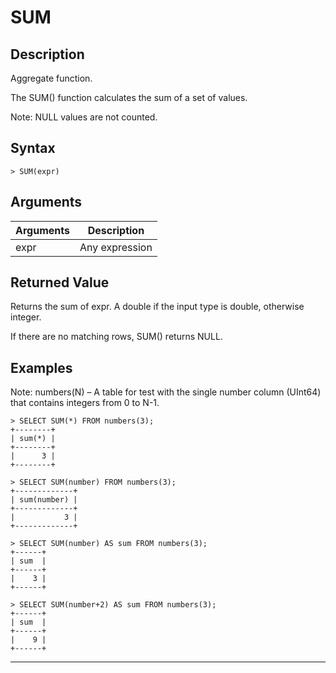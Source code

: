 # **SUM**

## **Description**

Aggregate function.

The SUM() function calculates the sum of a set of values.

Note: NULL values are not counted.

## **Syntax**

```
> SUM(expr)
```

## **Arguments**
|  Arguments   | Description  |
|  ----  | ----  |
| expr  | Any expression |

## **Returned Value**
Returns the sum of expr. A double if the input type is double, otherwise integer.

If there are no matching rows, SUM() returns NULL.

## **Examples**

Note: numbers(N) – A table for test with the single number column (UInt64) that contains integers from 0 to N-1.

```
> SELECT SUM(*) FROM numbers(3);
+--------+
| sum(*) |
+--------+
|      3 |
+--------+

> SELECT SUM(number) FROM numbers(3);
+-------------+
| sum(number) |
+-------------+
|           3 |
+-------------+

> SELECT SUM(number) AS sum FROM numbers(3);
+------+
| sum  |
+------+
|    3 |
+------+

> SELECT SUM(number+2) AS sum FROM numbers(3);
+------+
| sum  |
+------+
|    9 |
+------+
```

***
